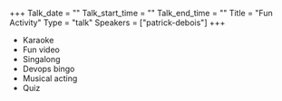 +++
Talk_date = ""
Talk_start_time = ""
Talk_end_time = ""
Title = "Fun Activity"
Type = "talk"
Speakers = ["patrick-debois"]
+++

- Karaoke
- Fun video
- Singalong
- Devops bingo
- Musical acting
- Quiz